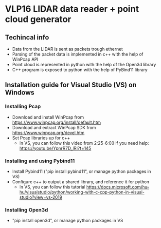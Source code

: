 # VLP16 LIDAR data reader + point cloud generator

## Techincal info
- Data from the LIDAR is sent as packets trough ethernet
- Parsing of the packet data is implemented in c++ with the help of WinPcap API
- Point cloud is represented in python with the help of the Open3d library
- C++ program is exposed to python with the help of PyBind11 library

## Installation guide for Visual Studio (VS) on Windows

###	Installing Pcap
- Download and install WinPcap from https://www.winpcap.org/install/default.htm
- Download and extract WinPcap SDK from https://www.winpcap.org/devel.htm
- Set Pcap libraries up for c++
  - In VS, you can follow this video from 2:25-6:00 if you need help: https://youtu.be/YpnrR7D_lRI?t=145

### Installing and using Pybind11
- Install Pybind11 ("pip install pybind11", or manage python packages in VS)
- Configure c++ to output a shared library, and reference it for python
  - In VS, you can follow this tutorial https://docs.microsoft.com/hu-hu/visualstudio/python/working-with-c-cpp-python-in-visual-studio?view=vs-2019

### Installing Open3d
- "pip install open3d", or manage python packages in VS
